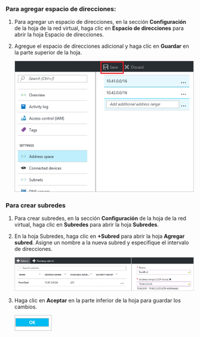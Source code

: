 ### <a name="to-add-address-space"></a>Para agregar espacio de direcciones:
1. Para agregar un espacio de direcciones, en la sección **Configuración** de la hoja de la red virtual, haga clic en **Espacio de direcciones** para abrir la hoja Espacio de direcciones.
2. Agregue el espacio de direcciones adicional y haga clic en **Guardar** en la parte superior de la hoja.
   
    ![Adición de espacio de direcciones](./media/vpn-gateway-additional-address-space-include/address_space.png)

### <a name="to-create-subnets"></a>Para crear subredes
1. Para crear subredes, en la sección **Configuración** de la hoja de la red virtual, haga clic en **Subredes** para abrir la hoja **Subredes**. 
2. En la hoja Subredes, haga clic en **+Subred** para abrir la hoja **Agregar subred**. Asigne un nombre a la nueva subred y especifique el intervalo de direcciones.
   
    ![Configuración de subred](./media/vpn-gateway-additional-address-space-include/add_subnet.png)        
3. Haga clic en **Aceptar** en la parte inferior de la hoja para guardar los cambios.
   
    ![Configuración de subred](./media/vpn-gateway-additional-address-space-include/ok.png)



<!--HONumber=Nov16_HO2-->



